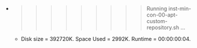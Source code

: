 * >>>>>>>>> Running inst-min-con-00-apt-custom-repository.sh ...
  * Disk size = 392720K. Space Used = 2992K. Runtime = 00:00:00:04.
